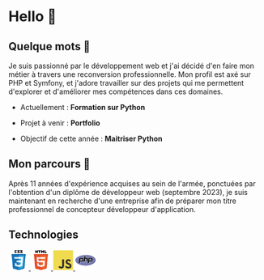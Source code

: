 <h1>Hello 👋</h1> 

## Quelque mots 🙂

<p align="left">Je suis passionné par le développement web et j'ai décidé d'en faire mon métier à travers une reconversion professionnelle. Mon profil est axé sur PHP et Symfony, et j'adore travailler sur des projets qui me permettent d'explorer et d'améliorer mes compétences dans ces domaines.</p>

- Actuellement : **Formation sur Python**

- Projet à venir : **Portfolio**

- Objectif de cette année : **Maitriser Python**

## Mon parcours 🚀
<p align="left">Après 11 années d'expérience acquises au sein de l'armée, ponctuées par l'obtention d'un diplôme de développeur web (septembre 2023), je suis maintenant en recherche d'une entreprise afin de préparer mon titre professionnel de concepteur développeur d'application.</p>

## Technologies 
<p align="left"> <a href="https://www.w3schools.com/css/" target="_blank" rel="noreferrer"> <img src="https://raw.githubusercontent.com/devicons/devicon/master/icons/css3/css3-original-wordmark.svg" alt="css3" width="40" height="40"/> </a> <a href="https://www.w3.org/html/" target="_blank" rel="noreferrer"> <img src="https://raw.githubusercontent.com/devicons/devicon/master/icons/html5/html5-original-wordmark.svg" alt="html5" width="40" height="40"/> </a> <a href="https://developer.mozilla.org/en-US/docs/Web/JavaScript" target="_blank" rel="noreferrer"> <img src="https://raw.githubusercontent.com/devicons/devicon/master/icons/javascript/javascript-original.svg" alt="javascript" width="40" height="40"/> </a> <a href="https://www.php.net" target="_blank" rel="noreferrer"> <img src="https://raw.githubusercontent.com/devicons/devicon/master/icons/php/php-original.svg" alt="php" width="40" height="40"/> </a> </p>
